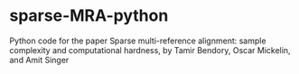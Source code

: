 # sparse-MRA-python
Python code for the paper Sparse multi-reference alignment: sample complexity and computational hardness, by Tamir Bendory, Oscar Mickelin, and Amit Singer
